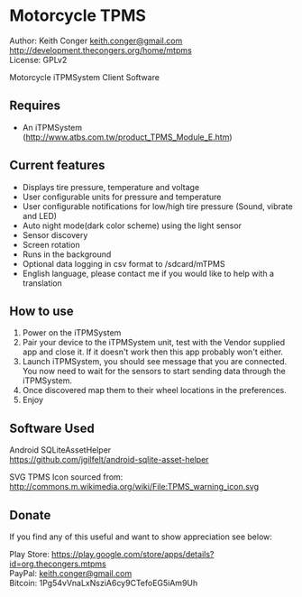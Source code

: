 # Motorcycle TPMS  
Author: Keith Conger <keith.conger@gmail.com>  
http://development.thecongers.org/home/mtpms  
License: GPLv2

Motorcycle iTPMSystem Client Software

## Requires
* An iTPMSystem (http://www.atbs.com.tw/product_TPMS_Module_E.htm)

## Current features
* Displays tire pressure, temperature and voltage
* User configurable units for pressure and temperature
* User configurable notifications for low/high tire pressure (Sound, vibrate and LED)
* Auto night mode(dark color scheme) using the light sensor
* Sensor discovery
* Screen rotation
* Runs in the background
* Optional data logging in csv format to /sdcard/mTPMS
* English language, please contact me if you would like to help with a translation

## How to use
1) Power on the iTPMSystem
2) Pair your device to the iTPMSystem unit, test with the Vendor supplied app and close it.  If it doesn't work then this app probably won't either.
3) Launch iTPMSystem, you should see message that you are connected.  You now need to wait for the sensors to start sending data through the iTPMSystem.
4) Once discovered map them to their wheel locations in the preferences.
5) Enjoy

## Software Used  
Android SQLiteAssetHelper  
https://github.com/jgilfelt/android-sqlite-asset-helper

SVG TPMS Icon sourced from:  
http://commons.m.wikimedia.org/wiki/File:TPMS_warning_icon.svg

## Donate  
If you find any of this useful and want to show appreciation see below:

Play Store: https://play.google.com/store/apps/details?id=org.thecongers.mtpms  
PayPal: keith.conger@gmail.com  
Bitcoin: 1Pg54vVnaLxNsziA6cy9CTefoEG5iAm9Uh
